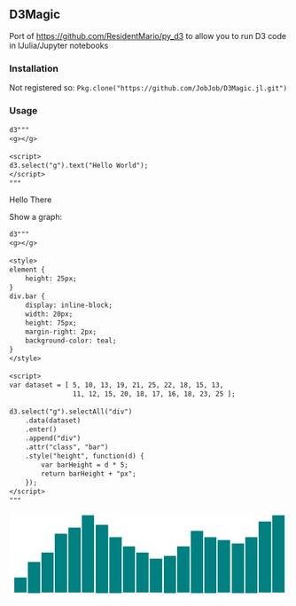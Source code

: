 ## D3Magic

Port of https://github.com/ResidentMario/py_d3 to allow you to run D3 code in
IJulia/Jupyter notebooks

### Installation

Not registered so:
`Pkg.clone("https://github.com/JobJob/D3Magic.jl.git")`

### Usage
```
d3"""
<g></g>

<script>
d3.select("g").text("Hello World");
</script>
"""
```
Hello There

Show a graph:
```
d3"""
<g></g>

<style>
element {
    height: 25px;
}
div.bar {
    display: inline-block;
    width: 20px;
    height: 75px;
    margin-right: 2px;
    background-color: teal;
}
</style>

<script>
var dataset = [ 5, 10, 13, 19, 21, 25, 22, 18, 15, 13,
                11, 12, 15, 20, 18, 17, 16, 18, 23, 25 ];

d3.select("g").selectAll("div")
    .data(dataset)
    .enter()
    .append("div")
    .attr("class", "bar")
    .style("height", function(d) {
        var barHeight = d * 5;
        return barHeight + "px";
    });
</script>
"""
```
![](images/example_graph.png)
